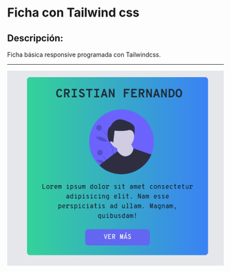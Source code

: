 # Ficha con Tailwind css
## **Descripción:**
Ficha básica responsive programada con Tailwindcss. 

---

![img](./public/img/ficha.gif)